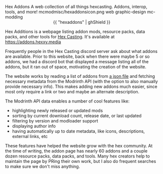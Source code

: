 <articlemeta>
    <name>Hex Addons</name>
    <description>A web collection of all things hexcasting. Addons, interop, tools, and more!</description>
    <icon>mcmodmisc/hexaddonsicon.png</icon>
    <tags>
        <tag>web</tag>
        <tag>graphic-design</tag>
        <tag>mc-modding</tag>
    </tags>
</articlemeta>

<center>
{{ "hexaddons" | ghShield }}
</center>

Hex Additions is a webpage listing addon mods, resource packs, data packs, and other tools for [Hex Casting](https://modrinth.com/mod/hex-casting). It's available at https://addons.hexxy.media 

Frequently people in the Hex Casting discord server ask about what addons are available. Prior to this website, back when there were maybe 5 or so addons, we had a discord bot that displayed a message listing all of the addons, but it ran out of space, motivating the creation of the website.

The website works by reading a list of addons from [a json file](https://github.com/SamsTheNerd/hexaddons/blob/main/hexaddons.json) and fetching necessary metadata from the Modrinth API (with the option to also manually provide necessary info). This makes adding new addons much easier, since most only require a link or two and maybe an alternate description.

The Modrinth API data enables a number of cool features like: 
- highlighting newly released or updated mods
- sorting by current download count, release date, or last updated
- filtering by version and modloader support
- displaying author info
- having automatically up to date metadata, like icons, descriptions, external links, etc

These features have helped the website grow with the hex community. At the time of writing, the addon page has nearly 60 addons and a couple dozen resource packs, data packs, and tools. Many hex creators help to maintain the page by PRing their own work, but I also do frequent searches to make sure we don't miss anything. 